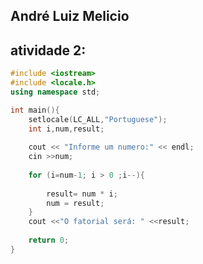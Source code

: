 ## André Luiz Melicio

##  atividade 2: 



```c++
#include <iostream>
#include <locale.h>
using namespace std;

int main(){
	setlocale(LC_ALL,"Portuguese");
	int i,num,result;
	
	cout << "Informe um numero:" << endl;
	cin >>num;
	
	for (i=num-1; i > 0 ;i--){
	
		result= num * i;
		num = result;
	}
	cout <<"O fatorial será: " <<result;
	
	return 0;
}
```

